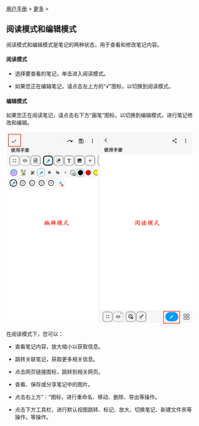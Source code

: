 [用户手册](/dragonnest/drawnote/manual) > [更多](/dragonnest/drawnote/manual/more) >

阅读模式和编辑模式
---
阅读模式和编辑模式是笔记的两种状态，用于查看和修改笔记内容。

#### 阅读模式
- 选择要查看的笔记，单击进入阅读模式。

- 如果您正在编辑笔记，请点击左上方的“√”图标，以切换到阅读模式。

#### 编辑模式
如果您正在阅读笔记，请点击右下方“画笔”图标，以切换到编辑模式，进行笔记修改和编辑。

![](imgs/reading_mode_and_editing_mode.png)

在阅读模式下，您可以：

- 查看笔记内容，放大缩小以获取信息。

- 跳转关联笔记，获取更多相关信息。

- 点击网页链接图标，跳转到相关网页。

- 查看、保存或分享笔记中的图片。

- 点击右上方“⋮”图标，进行重命名、移动、删除、导出等操作。

- 点击下方工具栏，进行默认视图跳转、标记、放大、切换笔记、新建文件夹等操作。等操作。